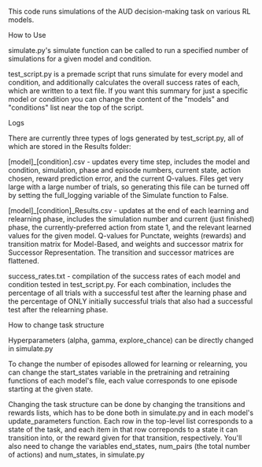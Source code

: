 This code runs simulations of the AUD decision-making task on various RL models.



How to Use

simulate.py's simulate function can be called to run a specified number of simulations for a given model and condition.

test_script.py is a premade script that runs simulate for every model and condition, and additionally calculates the overall success rates of each, which are written to a text file. If you want this summary for just a specific model or condition you can change the content of the "models" and "conditions" list near the top of the script.



Logs

There are currently three types of logs generated by test_script.py, all of which are stored in the Results folder:

[model]_[condition].csv - updates every time step, includes the model and condition, simulation, phase and episode numbers, current state, action chosen, reward prediction error, and the current Q-values. Files get very large with a large number of trials, so generating this file can be turned off by setting the full_logging variable of the Simulate function to False.

[model]_[condition]_Results.csv - updates at the end of each learning and relearning phase, includes the simulation number and current (just finished) phase, the currently-preferred action from state 1, and the relevant learned values for the given model. Q-values for Punctate, weights (rewards) and transition matrix for Model-Based, and weights and successor matrix for Successor Representation. The transition and successor matrices are flattened.

success_rates.txt - compilation of the success rates of each model and condition tested in test_script.py. For each combination, includes the percentage of all trials with a successful test after the learning phase and the percentage of ONLY initially successful trials that also had a successful test after the relearning phase.



How to change task structure

Hyperparameters (alpha, gamma, explore_chance) can be directly changed in simulate.py

To change the number of episodes allowed for learning or relearning, you can change the start_states variable in the pretraining and retraining functions of each model's file, each value corresponds to one episode starting at the given state.

Changing the task structure can be done by changing the transitions and rewards lists, which has to be done both in simulate.py and in each model's update_parameters function. Each row in the top-level list corresponds to a state of the task, and each item in that row correponds to a state it can transition into, or the reward given for that transition, respectively. You'll also need to change the variables end_states, num_pairs (the total number of actions) and num_states, in simulate.py